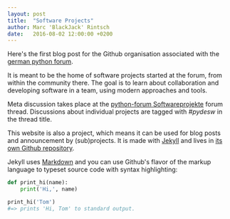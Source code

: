 ```yaml
---
layout: post
title:  "Software Projects"
author: Marc 'BlackJack' Rintsch
date:   2016-08-02 12:00:00 +0200
---
```

Here's the first blog post for the Github organisation associated with the [german python forum](https://www.python-forum.de/).

It is meant to be the home of software projects started at the forum, from within the community there.  The goal is to learn about collaboration and developing software in a team, using modern approaches and tools.

Meta discussion takes place at the [python-forum Softwareprojekte](https://www.python-forum.de/viewtopic.php?f=6&t=38779) forum thread.  Discussions about individual projects are tagged with _#pydesw_ in the thread title.

This website is also a project, which means it can be used for blog posts and announcement by (sub)projects.  It is made with [Jekyll](http://jekyllrb.com/) and lives in [its own Github repository](https://github.com/python-forum-de/python-forum-de.github.io).

Jekyll uses [Markdown](http://daringfireball.net/projects/markdown) and you can use Github's flavor of the markup language to typeset source code with syntax highlighting:

```python
def print_hi(name):
    print('Hi,', name)

print_hi('Tom')
#=> prints 'Hi, Tom' to standard output.
```
